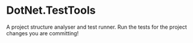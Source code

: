 # DotNet.TestTools
A project structure analyser and test runner. Run the tests for the project changes you are committing!
